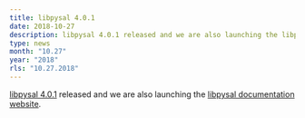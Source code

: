 ```yaml
---
title: libpysal 4.0.1
date: 2018-10-27
description: libpysal 4.0.1 released and we are also launching the libpysal documentation website.
type: news
month: "10.27"
year: "2018"
rls: "10.27.2018"
---
```


<a href="https://pypi.org/project/libpysal/4.0.1/">libpysal 4.0.1</a> released and we are also launching the <a href="https://libpysal.readthedocs.io/en/latest/ ">libpysal documentation website</a>.